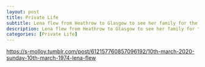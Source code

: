 ```yaml
---
layout: post
title: Private Life
subtitle: Lena flew from Heathrow to Glasgow to see her family for the first time in five weeks.
description: Lena flew from Heathrow to Glasgow to see her family for the first time in five weeks.
categories: [Private Life]
---
```


 <div class="tumblr-post" data-href="https://embed.tumblr.com/embed/post/EL5qzF68tHkfhqTj4tuwlw/612157760857096192" data-did="0a372e4fa56675900d8c6e5e7716e68514c4d8f6"><a href="https://s-molloy.tumblr.com/post/612157760857096192/10th-march-2020-sunday-10th-march-1974-lena-flew">https://s-molloy.tumblr.com/post/612157760857096192/10th-march-2020-sunday-10th-march-1974-lena-flew</a></div>  <script async src="https://assets.tumblr.com/post.js"></script>
